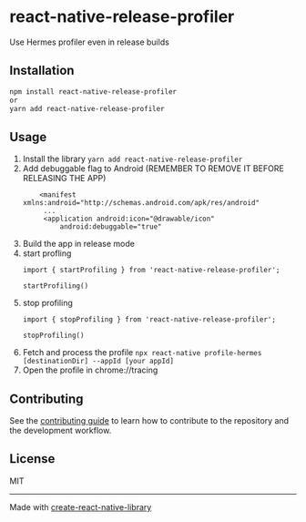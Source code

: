 # react-native-release-profiler

Use Hermes profiler even in release builds

## Installation

```sh
npm install react-native-release-profiler 
or
yarn add react-native-release-profiler
```

## Usage

1. Install the library `yarn add react-native-release-profiler`
2. Add debuggable flag to Android (REMEMBER TO REMOVE IT BEFORE RELEASING THE APP)
   ```
       <manifest xmlns:android="http://schemas.android.com/apk/res/android"
        ...
        <application android:icon="@drawable/icon"
            android:debuggable="true"
   ```
3. Build the app in release mode
4. start profling 
   ```
   import { startProfiling } from 'react-native-release-profiler';

   startProfiling()
   ```
5. stop profiling
   ```
   import { stopProfiling } from 'react-native-release-profiler';

   stopProfiling()
   ```
6. Fetch and process the profile `npx react-native profile-hermes [destinationDir] --appId [your appId]`
7. Open the profile in chrome://tracing


## Contributing

See the [contributing guide](CONTRIBUTING.md) to learn how to contribute to the repository and the development workflow.

## License

MIT

---

Made with [create-react-native-library](https://github.com/callstack/react-native-builder-bob)
